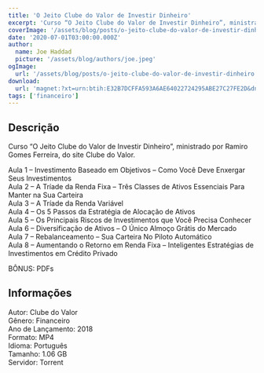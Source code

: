 ```yaml
---
title: 'O Jeito Clube do Valor de Investir Dinheiro'
excerpt: 'Curso “O Jeito Clube do Valor de Investir Dinheiro”, ministrado por Ramiro Gomes Ferreira, do site Clube do Valor.  Aula 1 – Investimento Baseado em Objetivos – Como Você Deve Enxergar Seus Investimentos Aula 2 – A Tríade da Renda Fixa – Três Classes de Ativos Essenciais Para Mant'
coverImage: '/assets/blog/posts/o-jeito-clube-do-valor-de-investir-dinheiro.jpg'
date: '2020-07-01T03:00:00.000Z'
author:
  name: Joe Haddad
  picture: '/assets/blog/authors/joe.jpeg'
ogImage:
  url: '/assets/blog/posts/o-jeito-clube-do-valor-de-investir-dinheiro.jpg'
download:
  url: 'magnet:?xt=urn:btih:E32B7DCFFA593A6AE64022724295ABE27C27FE2D&dn=O%20Jeito%20Clube%20do%20Valor%20de%20Investir%20Dinheiro&tr=udp%3a%2f%2ftracker.openbittorrent.com%3a1337%2fannounce&tr=udp%3a%2f%2ftracker.opentrackr.org%3a1337%2fannounce'
tags: ['financeiro']
---
```

<h2>Descrição</h2>
<p></p><p>Curso “O Jeito Clube do Valor de Investir Dinheiro”, ministrado por Ramiro Gomes Ferreira, do site Clube do Valor.</p><p>Aula 1 – Investimento Baseado em Objetivos – Como Você Deve Enxergar Seus Investimentos<br/>Aula 2 – A Tríade da Renda Fixa – Três Classes de Ativos Essenciais Para Manter na Sua Carteira<br/>Aula 3 – A Tríade da Renda Variável<br/>Aula 4 – Os 5 Passos da Estratégia de Alocação de Ativos<br/>Aula 5 – Os Principais Riscos de Investimentos que Você Precisa Conhecer<br/>Aula 6 – Diversificação de Ativos – O Único Almoço Grátis do Mercado<br/>Aula 7 – Rebalanceamento – Sua Carteira No Piloto Automático<br/>Aula 8 – Aumentando o Retorno em Renda Fixa – Inteligentes Estratégias de Investimentos em Crédito Privado</p><p>BÔNUS: PDFs</p><h2>Informações</h2><p>Autor: Clube do Valor<br/>Gênero: Financeiro<br/>Ano de Lançamento: 2018<br/>Formato: MP4<br/>Idioma: Português<br/>Tamanho: 1.06 GB<br/>Servidor: Torrent</p>